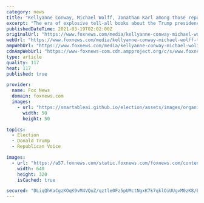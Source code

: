 ```yaml
---
category: news
title: "Kellyanne Conway, Michael Wolff, Jonathan Karl among those reportedly writing post-White House Trump books"
excerpt: "The era of explosive tell-all books about the Trump presidency is apparently not over, even though the presidency itself has ended."
publishedDateTime: 2021-03-19T02:02:00Z
originalUrl: "https://www.foxnews.com/media/kellyanne-conway-michael-wolff-trump-books"
webUrl: "https://www.foxnews.com/media/kellyanne-conway-michael-wolff-trump-books"
ampWebUrl: "https://www.foxnews.com/media/kellyanne-conway-michael-wolff-trump-books.amp"
cdnAmpWebUrl: "https://www-foxnews-com.cdn.ampproject.org/c/s/www.foxnews.com/media/kellyanne-conway-michael-wolff-trump-books.amp"
type: article
quality: 117
heat: 117
published: true

provider:
  name: Fox News
  domain: foxnews.com
  images:
    - url: "https://smartableai.github.io/election/assets/images/organizations/foxnews.com-50x50.jpg"
      width: 50
      height: 50

topics:
  - Election
  - Donald Trump
  - Republican Voice

images:
  - url: "https://a57.foxnews.com/static.foxnews.com/foxnews.com/content/uploads/2021/03/640/320/Conway-Wolff-Haberman-Karl.jpg?ve=1&tl=1"
    width: 640
    height: 320
    isCached: true

secured: "DLiqQhKaCgzKOqK9vM4VQoZ/qztle0Fz5pUMctNgxK7k7qklOiUUgvM0zK8/BMD/1nKWB4qu18Cd177hUUnl+ya1USkdD05L4aN4EOvxVn+W5hgWt34sD7n/6LJRNqOEX90L7gDiKfwNJpMT9VDWMqrc0FFxTvYBcQcF0tV0faDk85RvFJ1hEsZJ5FudQT61+sdhrhgtNyXD/Bs70eoQlwc7CwY/C5kbqNurFhHKZ3nCkw+yRi0YryFmFvVTd3EV4uCBR+hrQ+bmu4SlgqqnNSL2C3VAJczWMpDc6UV5zSRCl/0WUO82FJPRkWYqRSgkyNuGMsaxbIvFXNZ6507mTNsC2BGhtrDeEWlcgblETCM=;FfgYULG+Qk1ykN3KYnF4iQ=="
---
```


